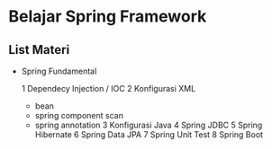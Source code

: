 # Belajar Spring Framework

## List Materi
* Spring Fundamental

  1 Dependecy Injection / IOC
  2 Konfigurasi XML
    - bean
    - spring component scan
    - spring annotation
  3 Konfigurasi Java
  4 Spring JDBC
  5 Spring Hibernate
  6 Spring Data JPA
  7 Spring Unit Test
  8 Spring Boot
